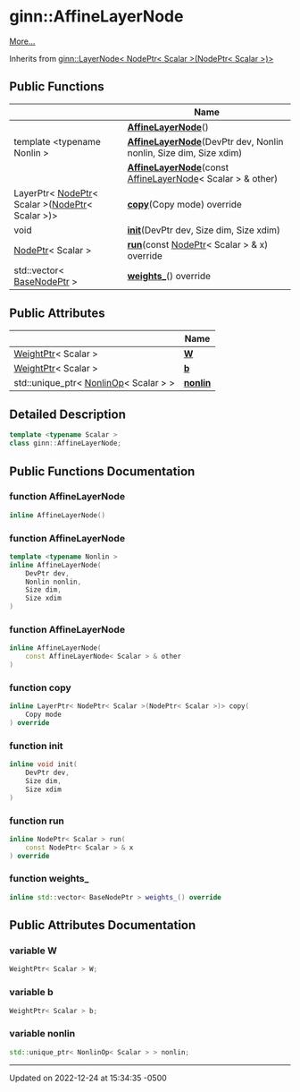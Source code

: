# ginn::AffineLayerNode


 [More...](#detailed-description)

Inherits from [ginn::LayerNode< NodePtr< Scalar >(NodePtr< Scalar >)>](api/Classes/classginn_1_1_layer_node.md)

## Public Functions

<span class="api-table">

|                | Name           |
| -------------- | -------------- |
| | **[AffineLayerNode](api/Classes/classginn_1_1_affine_layer_node.md#function-affinelayernode)**() |
| template <typename Nonlin \> <br>| **[AffineLayerNode](api/Classes/classginn_1_1_affine_layer_node.md#function-affinelayernode)**(DevPtr dev, Nonlin nonlin, Size dim, Size xdim) |
| | **[AffineLayerNode](api/Classes/classginn_1_1_affine_layer_node.md#function-affinelayernode)**(const [AffineLayerNode](api/Classes/classginn_1_1_affine_layer_node.md)< Scalar > & other) |
| LayerPtr< [NodePtr](api/Classes/classginn_1_1_ptr.md)< Scalar >([NodePtr](api/Classes/classginn_1_1_ptr.md)< Scalar >)> | **[copy](api/Classes/classginn_1_1_affine_layer_node.md#function-copy)**(Copy mode) override |
| void | **[init](api/Classes/classginn_1_1_affine_layer_node.md#function-init)**(DevPtr dev, Size dim, Size xdim) |
| [NodePtr](api/Classes/classginn_1_1_ptr.md)< Scalar > | **[run](api/Classes/classginn_1_1_affine_layer_node.md#function-run)**(const [NodePtr](api/Classes/classginn_1_1_ptr.md)< Scalar > & x) override |
| std::vector< [BaseNodePtr](api/Classes/classginn_1_1_ptr.md) > | **[weights_](api/Classes/classginn_1_1_affine_layer_node.md#function-weights_)**() override |


</span>

## Public Attributes

<span class="api-table">

|                | Name           |
| -------------- | -------------- |
| [WeightPtr](api/Classes/classginn_1_1_ptr.md)< Scalar > | **[W](api/Classes/classginn_1_1_affine_layer_node.md#variable-w)**  |
| [WeightPtr](api/Classes/classginn_1_1_ptr.md)< Scalar > | **[b](api/Classes/classginn_1_1_affine_layer_node.md#variable-b)**  |
| std::unique_ptr< [NonlinOp](api/Classes/classginn_1_1_nonlin_op.md)< Scalar > > | **[nonlin](api/Classes/classginn_1_1_affine_layer_node.md#variable-nonlin)**  |


</span>

## Detailed Description

```cpp
template <typename Scalar >
class ginn::AffineLayerNode;
```

## Public Functions Documentation

### function AffineLayerNode

```cpp
inline AffineLayerNode()
```


### function AffineLayerNode

```cpp
template <typename Nonlin >
inline AffineLayerNode(
    DevPtr dev,
    Nonlin nonlin,
    Size dim,
    Size xdim
)
```


### function AffineLayerNode

```cpp
inline AffineLayerNode(
    const AffineLayerNode< Scalar > & other
)
```


### function copy

```cpp
inline LayerPtr< NodePtr< Scalar >(NodePtr< Scalar >)> copy(
    Copy mode
) override
```


### function init

```cpp
inline void init(
    DevPtr dev,
    Size dim,
    Size xdim
)
```


### function run

```cpp
inline NodePtr< Scalar > run(
    const NodePtr< Scalar > & x
) override
```


### function weights_

```cpp
inline std::vector< BaseNodePtr > weights_() override
```


## Public Attributes Documentation

### variable W

```cpp
WeightPtr< Scalar > W;
```


### variable b

```cpp
WeightPtr< Scalar > b;
```


### variable nonlin

```cpp
std::unique_ptr< NonlinOp< Scalar > > nonlin;
```


-------------------------------

Updated on 2022-12-24 at 15:34:35 -0500